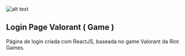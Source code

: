 ![alt text](https://i.imgur.com/jpLf4NB.png)

## Login Page Valorant ( Game )

Página de login criada com ReactJS, baseada no game Valorant da Riot Games.